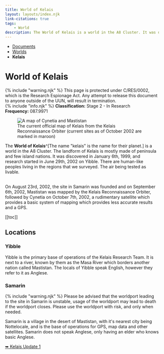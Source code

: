```yaml
---
title: World of Kelais
layout: layouts/index.njk
link-citations: true
tags:
    - World
description: The World of Kelais is a world in the A8 Cluster. It was discovered in January 6th, 1999, and research started in June 29th, 2002 on Yibble.
---
```

<nav class="text-sm breadcrumbs mb-5">
    <ul>
        <li><a href="/docs">Documents</a></li>
        <li><a href="/docs/world">Worlds</a></li>
        <li><b>Kelais</b></li>
    </ul>
</nav>
<div class="text-center"><h1>World of Kelais</h1></div>

<div class="grid gap-5 mb-5">
<div class="alert alert-error shadow-lg">
    <div>
        {% include "warning.njk" %}
        <span>
            This page is protected under C/RES/0002, which is the Research Espionage Act. Any attempt to release this document to anyone outside of the UUN, will result in termination.
        </span>
    </div>
</div>

<div class="alert shadow-lg slate-color">
    <div>
    {% include "info.njk" %}
    <span>
        <b>Classification:</b> <span class="text-orange-400">Stage 2 - In Research</span><br>
        <b>Frequency:</b> 087.9971
    </span>
    </div>
</div>
</div>

<figure class="float-right mr-[20px] w-[200px]">
<img class="w-[300px]" src="/assets/img/Kelais_map.png" alt="A map of Cynetia and Mastistan" />
<figcaption class="text-slate-700 dark:text-slate-300 break-normal">The current official map of Kelais from the Kelais Reconnaissance Orbiter (current sites as of October 2002 are marked in maroon)</figcaption>
</figure>

The **World of Kelais**^[The name "kelais" is the name for their planet.] is a world in the A8 Cluster. The landform of Kelais is mostly made of peninsula and few island nations. It was discovered in January 6th, 1999, and research started in June 29th, 2002 on Yibble. There are human-like peoples living in the regions that we surveyed. The air being tested as livable.<br><br>

On August 23rd, 2002, the site in Samarin was founded and on September 6th, 2002, Mastistan was mapped by the Kelais Reconnaissance Orbiter, followed by Cynetia on October 7th, 2002, a rudimentary satellite which provides a basic system of mapping which provides less accurate results and a GPS.

[[toc]]

## Locations

### Yibble
Yibble is the primary base of operations of the Kelais Research Team. It is next to a river, known by them as the Masa River which borders another nation called Mastistan. The locals of Yibble speak English, however they refer to it as Anglese.

### Samarin
<div class="alert alert-warning shadow-lg mb-5">
<div>
{% include "warning.njk" %}
<span>Please be advised that the worldport leading to the site in Samarin is unstable, usage of the worldport may lead to death if the worldport closes. Please use the worldport with risk, and only when needed.</span></div></div>

Samarin is a village in the desert of Mastistan, with it's nearest city being Nottelocale, and is the base of operations for GPS, map data and other satellites. Samarin does not speak Anglese, only having an elder who knows basic Anglese.

<div class="divider"></div> 
<a href="/docs/world/kelais/update-1">➥ Kelais Update 1</a>
